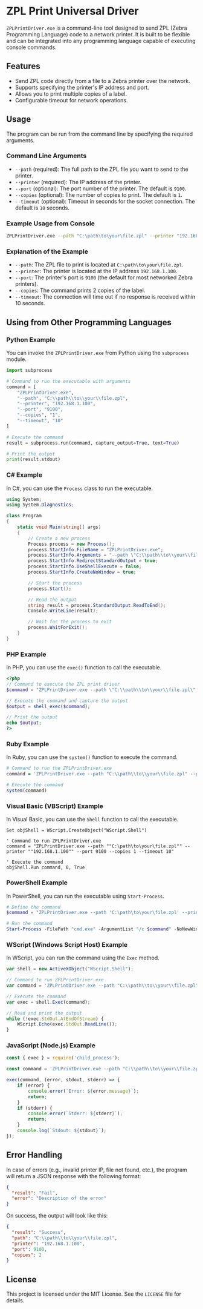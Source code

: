 # ZPL Print Universal Driver

`ZPLPrintDriver.exe` is a command-line tool designed to send ZPL (Zebra Programming Language) code to a network printer. It is built to be flexible and can be integrated into any programming language capable of executing console commands.

## Features

- Send ZPL code directly from a file to a Zebra printer over the network.
- Supports specifying the printer's IP address and port.
- Allows you to print multiple copies of a label.
- Configurable timeout for network operations.

## Usage

The program can be run from the command line by specifying the required arguments.

### Command Line Arguments

- `--path` (required): The full path to the ZPL file you want to send to the printer.
- `--printer` (required): The IP address of the printer.
- `--port` (optional): The port number of the printer. The default is `9100`.
- `--copies` (optional): The number of copies to print. The default is `1`.
- `--timeout` (optional): Timeout in seconds for the socket connection. The default is `10` seconds.

### Example Usage from Console

```bash
ZPLPrintDriver.exe --path "C:\path\to\your\file.zpl" --printer "192.168.1.100" --port 9100 --copies 2 --timeout 10
```

### Explanation of the Example

- `--path`: The ZPL file to print is located at `C:\path\to\your\file.zpl`.
- `--printer`: The printer is located at the IP address `192.168.1.100`.
- `--port`: The printer's port is `9100` (the default for most networked Zebra printers).
- `--copies`: The command prints 2 copies of the label.
- `--timeout`: The connection will time out if no response is received within 10 seconds.

## Using from Other Programming Languages

### Python Example

You can invoke the `ZPLPrintDriver.exe` from Python using the `subprocess` module.

```python
import subprocess

# Command to run the executable with arguments
command = [
    "ZPLPrintDriver.exe",
    "--path", "C:\\path\\to\\your\\file.zpl",
    "--printer", "192.168.1.100",
    "--port", "9100",
    "--copies", "1",
    "--timeout", "10"
]

# Execute the command
result = subprocess.run(command, capture_output=True, text=True)

# Print the output
print(result.stdout)
```

### C# Example

In C#, you can use the `Process` class to run the executable.

```csharp
using System;
using System.Diagnostics;

class Program
{
    static void Main(string[] args)
    {
        // Create a new process
        Process process = new Process();
        process.StartInfo.FileName = "ZPLPrintDriver.exe";
        process.StartInfo.Arguments = "--path \"C:\\path\\to\\your\\file.zpl\" --printer \"192.168.1.100\" --port 9100 --copies 1 --timeout 10";
        process.StartInfo.RedirectStandardOutput = true;
        process.StartInfo.UseShellExecute = false;
        process.StartInfo.CreateNoWindow = true;

        // Start the process
        process.Start();

        // Read the output
        string result = process.StandardOutput.ReadToEnd();
        Console.WriteLine(result);

        // Wait for the process to exit
        process.WaitForExit();
    }
}
```

### PHP Example

In PHP, you can use the `exec()` function to call the executable.

```php
<?php
// Command to execute the ZPL print driver
$command = "ZPLPrintDriver.exe --path \"C:\\path\\to\\your\\file.zpl\" --printer \"192.168.1.100\" --port 9100 --copies 1 --timeout 10";

// Execute the command and capture the output
$output = shell_exec($command);

// Print the output
echo $output;
?>
```

### Ruby Example

In Ruby, you can use the `system()` function to execute the command.

```ruby
# Command to run the ZPLPrintDriver.exe
command = 'ZPLPrintDriver.exe --path "C:\\path\\to\\your\\file.zpl" --printer "192.168.1.100" --port 9100 --copies 1 --timeout 10'

# Execute the command
system(command)
```

### Visual Basic (VBScript) Example

In Visual Basic, you can use the `Shell` function to call the executable.

```vbscript
Set objShell = WScript.CreateObject("WScript.Shell")

' Command to run ZPLPrintDriver.exe
command = "ZPLPrintDriver.exe --path ""C:\path\to\your\file.zpl"" --printer ""192.168.1.100"" --port 9100 --copies 1 --timeout 10"

' Execute the command
objShell.Run command, 0, True
```

### PowerShell Example

In PowerShell, you can run the executable using `Start-Process`.

```powershell
# Define the command
$command = "ZPLPrintDriver.exe --path 'C:\path\to\your\file.zpl' --printer '192.168.1.100' --port 9100 --copies 1 --timeout 10"

# Run the command
Start-Process -FilePath "cmd.exe" -ArgumentList "/c $command" -NoNewWindow -Wait
```

### WScript (Windows Script Host) Example

In WScript, you can run the command using the `Exec` method.

```js
var shell = new ActiveXObject("WScript.Shell");

// Command to run ZPLPrintDriver.exe
var command = 'ZPLPrintDriver.exe --path "C:\\path\\to\\your\\file.zpl" --printer "192.168.1.100" --port 9100 --copies 1 --timeout 10';

// Execute the command
var exec = shell.Exec(command);

// Read and print the output
while (!exec.StdOut.AtEndOfStream) {
    WScript.Echo(exec.StdOut.ReadLine());
}
```

### JavaScript (Node.js) Example

```javascript
const { exec } = require('child_process');

const command = 'ZPLPrintDriver.exe --path "C:\\path\\to\\your\\file.zpl" --printer "192.168.1.100" --port 9100 --copies 1 --timeout 10';

exec(command, (error, stdout, stderr) => {
    if (error) {
        console.error(`Error: ${error.message}`);
        return;
    }
    if (stderr) {
        console.error(`Stderr: ${stderr}`);
        return;
    }
    console.log(`Stdout: ${stdout}`);
});
```

## Error Handling

In case of errors (e.g., invalid printer IP, file not found, etc.), the program will return a JSON response with the following format:

```json
{
  "result": "Fail",
  "error": "Description of the error"
}
```

On success, the output will look like this:

```json
{
  "result": "Success",
  "path": "C:\\path\\to\\your\\file.zpl",
  "printer": "192.168.1.100",
  "port": 9100,
  "copies": 2
}
```

## License

This project is licensed under the MIT License. See the `LICENSE` file for details.
